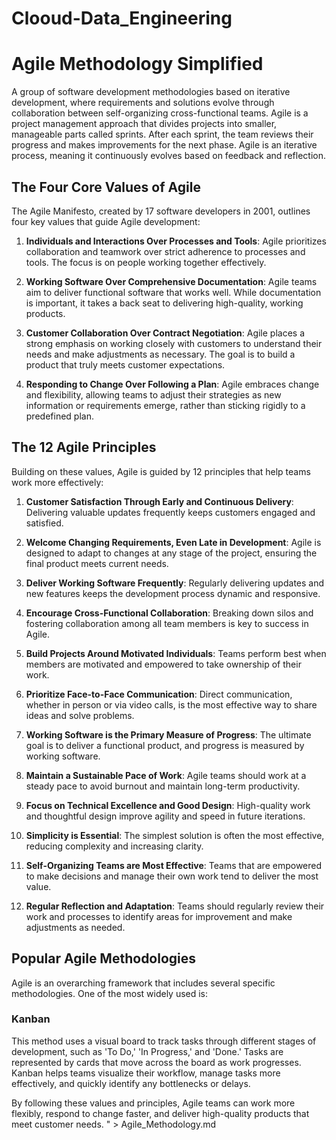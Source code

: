 # Clooud-Data_Engineering


# Agile Methodology Simplified

A group of software development methodologies based on iterative development, where requirements and solutions evolve through collaboration between self-organizing cross-functional teams. 
Agile is a project management approach that divides projects into smaller, manageable parts called sprints. After each sprint, the team reviews their progress and makes improvements for the next phase. Agile is an iterative process, meaning it continuously evolves based on feedback and reflection.


## The Four Core Values of Agile

The Agile Manifesto, created by 17 software developers in 2001, outlines four key values that guide Agile development:

1. **Individuals and Interactions Over Processes and Tools**: Agile prioritizes collaboration and teamwork over strict adherence to processes and tools. The focus is on people working together effectively.

2. **Working Software Over Comprehensive Documentation**: Agile teams aim to deliver functional software that works well. While documentation is important, it takes a back seat to delivering high-quality, working products.

3. **Customer Collaboration Over Contract Negotiation**: Agile places a strong emphasis on working closely with customers to understand their needs and make adjustments as necessary. The goal is to build a product that truly meets customer expectations.

4. **Responding to Change Over Following a Plan**: Agile embraces change and flexibility, allowing teams to adjust their strategies as new information or requirements emerge, rather than sticking rigidly to a predefined plan.

## The 12 Agile Principles

Building on these values, Agile is guided by 12 principles that help teams work more effectively:

1. **Customer Satisfaction Through Early and Continuous Delivery**: Delivering valuable updates frequently keeps customers engaged and satisfied.

2. **Welcome Changing Requirements, Even Late in Development**: Agile is designed to adapt to changes at any stage of the project, ensuring the final product meets current needs.

3. **Deliver Working Software Frequently**: Regularly delivering updates and new features keeps the development process dynamic and responsive.

4. **Encourage Cross-Functional Collaboration**: Breaking down silos and fostering collaboration among all team members is key to success in Agile.

5. **Build Projects Around Motivated Individuals**: Teams perform best when members are motivated and empowered to take ownership of their work.

6. **Prioritize Face-to-Face Communication**: Direct communication, whether in person or via video calls, is the most effective way to share ideas and solve problems.

7. **Working Software is the Primary Measure of Progress**: The ultimate goal is to deliver a functional product, and progress is measured by working software.

8. **Maintain a Sustainable Pace of Work**: Agile teams should work at a steady pace to avoid burnout and maintain long-term productivity.

9. **Focus on Technical Excellence and Good Design**: High-quality work and thoughtful design improve agility and speed in future iterations.

10. **Simplicity is Essential**: The simplest solution is often the most effective, reducing complexity and increasing clarity.

11. **Self-Organizing Teams are Most Effective**: Teams that are empowered to make decisions and manage their own work tend to deliver the most value.

12. **Regular Reflection and Adaptation**: Teams should regularly review their work and processes to identify areas for improvement and make adjustments as needed.

## Popular Agile Methodologies

Agile is an overarching framework that includes several specific methodologies. One of the most widely used is:

### Kanban

This method uses a visual board to track tasks through different stages of development, such as 'To Do,' 'In Progress,' and 'Done.' Tasks are represented by cards that move across the board as work progresses. Kanban helps teams visualize their workflow, manage tasks more effectively, and quickly identify any bottlenecks or delays.

By following these values and principles, Agile teams can work more flexibly, respond to change faster, and deliver high-quality products that meet customer needs.
" > Agile_Methodology.md
